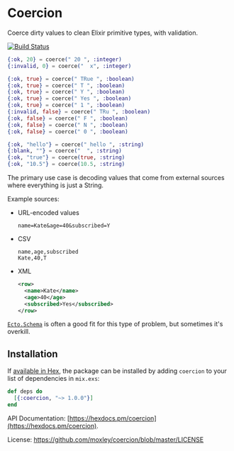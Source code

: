 # Coercion

Coerce dirty values to clean Elixir primitive types, with validation.

[![Build Status](https://api.travis-ci.org/moxley/coercion.svg?branch=master)](https://travis-ci.org/moxley/coercion)

```elixir
{:ok, 20} = coerce(" 20 ", :integer)
{:invalid, 0} = coerce("  x", :integer)

{:ok, true} = coerce(" TRue ", :boolean)
{:ok, true} = coerce(" T ", :boolean)
{:ok, true} = coerce(" Y ", :boolean)
{:ok, true} = coerce(" Yes ", :boolean)
{:ok, true} = coerce(" 1 ", :boolean)
{:invalid, false} = coerce(" TRu ", :boolean)
{:ok, false} = coerce(" F ", :boolean)
{:ok, false} = coerce(" N ", :boolean)
{:ok, false} = coerce(" 0 ", :boolean)

{:ok, "hello"} = coerce(" hello ", :string)
{:blank, ""} = coerce("  ", :string)
{:ok, "true"} = coerce(true, :string)
{:ok, "10.5"} = coerce(10.5, :string)
```

The primary use case is decoding values that come from external sources where
everything is just a String.

Example sources:

* URL-encoded values
  ```
  name=Kate&age=40&subscribed=Y
  ```
* CSV
  ```csv
  name,age,subscribed
  Kate,40,T
  ```
* XML
  ```xml
  <row>
    <name>Kate</name>
    <age>40</age>
    <subscribed>Yes</subscribed>
  </row>
  ```

[`Ecto.Schema`](https://hexdocs.pm/ecto/Ecto.Schema.html) is often a good
fit for this type of problem, but sometimes it's overkill.

## Installation

If [available in Hex](https://hex.pm/docs/publish), the package can be installed
by adding `coercion` to your list of dependencies in `mix.exs`:

```elixir
def deps do
  [{:coercion, "~> 1.0.0"}]
end
```

API Documentation: [https://hexdocs.pm/coercion](https://hexdocs.pm/coercion).

License: https://github.com/moxley/coercion/blob/master/LICENSE
